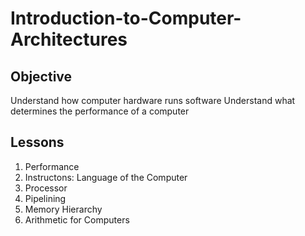 # Introduction-to-Computer-Architectures

## Objective
Understand how computer hardware runs software
Understand what determines the performance of a computer

## Lessons
1. Performance
2. Instructons: Language of the Computer
3. Processor
4. Pipelining
5. Memory Hierarchy
6. Arithmetic for Computers
